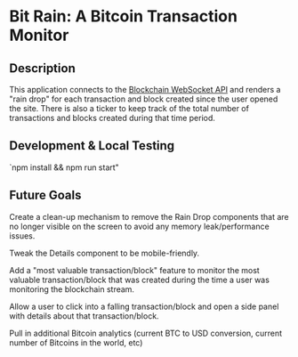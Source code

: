 # Bit Rain: A Bitcoin Transaction Monitor

## Description

This application connects to the [Blockchain WebSocket API](https://www.blockchain.com/api/api_websocket) and renders a "rain drop" for each transaction and block created since the user opened the site. There is also a ticker to keep track of the total number of transactions and blocks created during that time period.

## Development & Local Testing

`npm install && npm run start"

## Future Goals

Create a clean-up mechanism to remove the Rain Drop components that are no longer visible on the screen to avoid any memory leak/performance issues.

Tweak the Details component to be mobile-friendly.

Add a "most valuable transaction/block" feature to monitor the most valuable transaction/block that was created during the time a user was monitoring the blockchain stream.

Allow a user to click into a falling transaction/block and open a side panel with details about that transaction/block.

Pull in additional Bitcoin analytics (current BTC to USD conversion, current number of Bitcoins in the world, etc)
